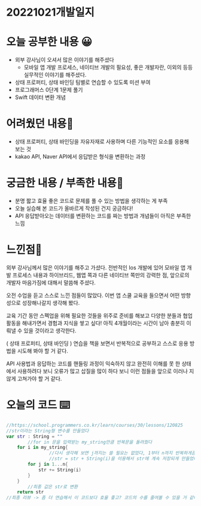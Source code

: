 # 20221021개발일지

# 오늘 공부한 내용 😀

- 외부 강사님이 오셔서 많은 이야기를 해주셨다
    - 모바일 앱 개발 프로세스, 네이티브 개발의 필요성, 좋은 개발자란, 이외의 등등 실무적인 이야기를 해주셨다.
- 상태 프로퍼티, 상태 바인딩 팀별로 연습할 수 있도록 미션 부여
- 프로그래머스 0단계 1문제 풀기
- Swift 데이터 변환 개념

# 어려웠던 내용🤯

- 상태 프로퍼티, 상태 바인딩을 자유자재로 사용하며 다른 기능적인 요소를 응용해 보는 것
- kakao API, Naver API에서 응답받은 형식을 변환하는 과정

# 궁금한 내용 / 부족한 내용🤔

- 분명 짧고 효율 좋은 코드로 문제를 풀 수 있는 방법을 생각하는 게 부족
- 오늘 실습해 본 코드가 올바르게 작성된 건지 궁금하다!
- API 응답받아오는 데이터를 변환하는 코드를 짜는 방법과 개념들이 아직은 부족한 느낌

# 느낀점🤨

외부 강사님께서 많은 이야기를 해주고 가셨다. 전반적인 Ios 개발에 있어 모바일 앱 개발 프로세스 내용과 하이브리드, 웹앱 쪽과 다른 네이티브 쪽만의 강력한 점, 앞으로의 개발자 마음가짐에 대해서 말씀해 주셨다.

오전 수업을 듣고 스스로 느낀 점들이 많았다. 이번 앱 스쿨 교육을 들으면서 어떤 방향성으로 성장해나갈지 생각해 봤다.

교육 기간 동안 스펙업을 위해 필요한 것들을 위주로 준비를 해보고 다양한 분들과 협업 활동을 해내가면서 경험과 지식을 쌓고 싶다! 아직 4개월이라는 시간이 남아 충분히 이뤄낼 수 있을 것이라고 생각한다.

( 상태 프로퍼티, 상태 바인딩 ) 연습을 책을 보면서 반복적으로 공부하고 스스로 응용 방법을 시도해 봐야 할 거 같다.

API 사용법과 응답하는 코드를 핸들링 과정이 익숙하지 않고 완전히 이해를 못 한 상태에서 사용하려다 보니 오류가 많고 삽질을 많이 하다 보니 이런 점들을 앞으로 이러나 지 않게 고쳐가야 할 거 같다.

# 오늘의 코드 ⌨️

```swift
//https://school.programmers.co.kr/learn/courses/30/lessons/120825
//str이라는 String형 변수를 만들었다
var str : String = ""
		//for in 문을 입력받는 my_string만큼 반복문을 돌려줬다
    for i in my_string{
				//다시 생각해 보면 j까지는 쓸 필요는 없었다, 1부터 n까지 반복하게끔 만들었다.
				//str = str + String(i)을 이용해서 str에 계속 저장되게 만들었다
        for j in 1...n{
            str += String(i)
        }
    }
		//최종 값은 str로 변환
    return str
//최종 리뷰 -> 좀 더 연습해서 이 코드보다 효율 좋고? 코드의 수를 줄여볼 수 있을 거 같다.
```